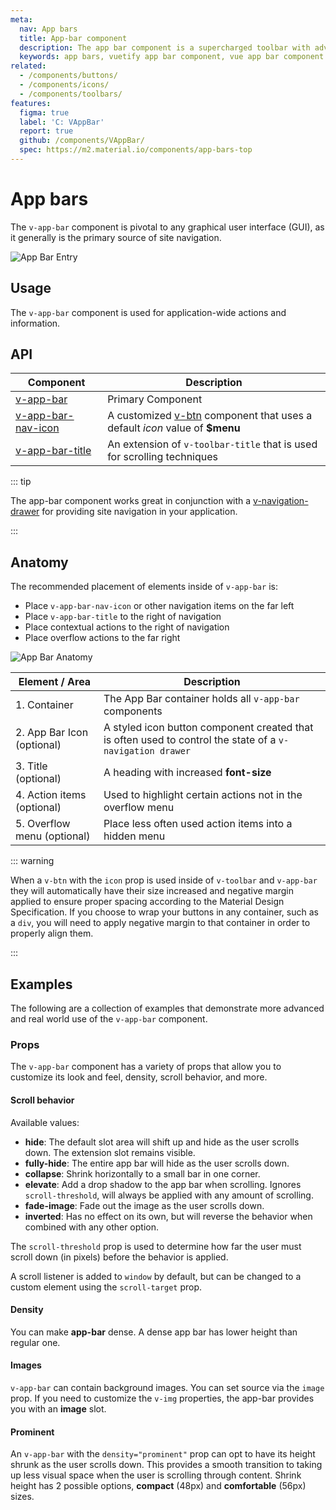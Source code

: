 ```yaml
---
meta:
  nav: App bars
  title: App-bar component
  description: The app bar component is a supercharged toolbar with advanced scrolling techniques and application layout support.
  keywords: app bars, vuetify app bar component, vue app bar component
related:
  - /components/buttons/
  - /components/icons/
  - /components/toolbars/
features:
  figma: true
  label: 'C: VAppBar'
  report: true
  github: /components/VAppBar/
  spec: https://m2.material.io/components/app-bars-top
---
```


<script setup>
  import PropScrollBehavior from '@/examples/v-app-bar/prop-scroll-behavior.vue'
</script>

# App bars

The `v-app-bar` component is pivotal to any graphical user interface (GUI), as it generally is the primary source of site navigation.

![App Bar Entry](https://cdn.vuetifyjs.com/docs/images/components-temp/v-app-bar/v-app-bar-entry.png)

<PageFeatures />

## Usage

The `v-app-bar` component is used for application-wide actions and information.

<ExamplesUsage name="v-app-bar" />

<PromotedEntry />

## API

| Component | Description |
| - | - |
| [v-app-bar](/api/v-app-bar/) | Primary Component |
| [v-app-bar-nav-icon](/api/v-app-bar-nav-icon/) | A customized [v-btn](/components/buttons/) component that uses a default *icon* value of **$menu** |
| [v-app-bar-title](/api/v-app-bar-title/) | An extension of `v-toolbar-title` that is used for scrolling techniques |

<ApiInline hide-links />

::: tip

The app-bar component works great in conjunction with a [v-navigation-drawer](/components/navigation-drawers) for providing site navigation in your application.

:::

## Anatomy

The recommended placement of elements inside of `v-app-bar` is:

- Place `v-app-bar-nav-icon` or other navigation items on the far left
- Place `v-app-bar-title` to the right of navigation
- Place contextual actions to the right of navigation
- Place overflow actions to the far right

![App Bar Anatomy](https://cdn.vuetifyjs.com/docs/images/components-temp/v-app-bar/v-app-bar-anatomy.png)

| Element / Area | Description |
| - | - |
| 1. Container | The App Bar container holds all `v-app-bar` components |
| 2. App Bar Icon (optional) | A styled icon button component created that is often used to control the state of a `v-navigation drawer` |
| 3. Title (optional) | A heading with increased **font-size** |
| 4. Action items (optional) | Used to highlight certain actions not in the overflow menu |
| 5. Overflow menu (optional) | Place less often used action items into a hidden menu |

::: warning

When a `v-btn` with the `icon` prop is used inside of `v-toolbar` and `v-app-bar` they will automatically have their size increased and negative margin applied to ensure proper spacing according to the Material Design Specification. If you choose to wrap your buttons in any container, such as a `div`, you will need to apply negative margin to that container in order to properly align them.

:::

## Examples

The following are a collection of examples that demonstrate more advanced and real world use of the `v-app-bar` component.

### Props

The `v-app-bar` component has a variety of props that allow you to customize its look and feel, density, scroll behavior, and more.

#### Scroll behavior

Available values:

- **hide**: The default slot area will shift up and hide as the user scrolls down. The extension slot remains visible.
- **fully-hide**: The entire app bar will hide as the user scrolls down.
- **collapse**: Shrink horizontally to a small bar in one corner.
- **elevate**: Add a drop shadow to the app bar when scrolling. Ignores `scroll-threshold`, will always be applied with any amount of scrolling.
- **fade-image**: Fade out the image as the user scrolls down.
- **inverted**: Has no effect on its own, but will reverse the behavior when combined with any other option.

The `scroll-threshold` prop is used to determine how far the user must scroll down (in pixels) before the behavior is applied.

A scroll listener is added to `window` by default, but can be changed to a custom element using the `scroll-target` prop.

<prop-scroll-behavior />

#### Density

You can make **app-bar** dense. A dense app bar has lower height than regular one.

<ExamplesExample file="v-app-bar/prop-density" />

#### Images

`v-app-bar` can contain background images. You can set source via the `image` prop. If you need to customize the `v-img` properties, the app-bar provides you with an **image** slot.

<ExamplesExample file="v-app-bar/prop-image" />

#### Prominent

An `v-app-bar` with the `density="prominent"` prop can opt to have its height shrunk as the user scrolls down. This provides a smooth transition to taking up less visual space when the user is scrolling through content. Shrink height has 2 possible options, **compact** (48px) and **comfortable** (56px) sizes.

<ExamplesExample file="v-app-bar/prop-prominent" />
